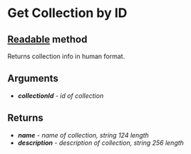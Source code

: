 # Get Collection by ID

## [Readable](#) method

Returns collection info in human format.

## Arguments

- ***collectionId*** - _id of collection_

## Returns

- ***name*** - _name of collection, string 124 length_
- ***description*** - _description of collection, string 256 length_
